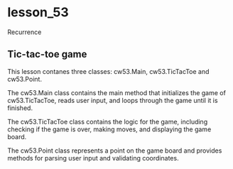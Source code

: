 # lesson_53
Recurrence

## Tic-tac-toe game
This lesson contanes three classes:
cw53.Main, cw53.TicTacToe and cw53.Point.

The cw53.Main class contains the main method that initializes the game of cw53.TicTacToe,
reads user input, and loops through the game until it is finished.

The cw53.TicTacToe class contains the logic for the game, including
checking if the game is over, making moves, and displaying the game board.

The cw53.Point class represents a point on the game board and provides
methods for parsing user input and validating coordinates.
